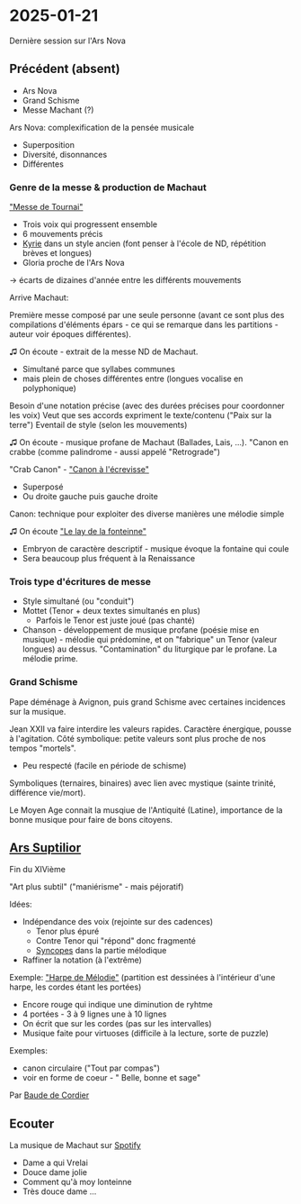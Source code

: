 # 2025-01-21 

Dernière session sur l'Ars Nova

## Précédent (absent)

- Ars Nova
- Grand Schisme
- Messe Machant (?)

Ars Nova: complexification de la pensée musicale
- Superposition
- Diversité, disonnances
- Différentes

### Genre de la messe & production de Machaut

["Messe de Tournai"](https://fr.wikipedia.org/wiki/Messe_de_Tournai)

- Trois voix qui progressent ensemble
- 6 mouvements précis
- [Kyrie](https://fr.wikipedia.org/wiki/Kyrie) dans un style ancien (font penser à l'école de ND, répétition brèves et longues)
- Gloria proche de l'Ars Nova

-> écarts de dizaines d'année entre les différents mouvements

Arrive Machaut:

Première messe composé par une seule personne (avant ce sont plus des compilations d'éléments épars - ce qui se remarque dans les partitions - auteur voir époques différentes).

&#9835; On écoute - extrait de la messe ND de Machaut.
- Simultané parce que syllabes communes
- mais plein de choses différentes entre (longues vocalise en polyphonique)

Besoin d'une notation précise (avec des durées précises pour coordonner les voix)
Veut que ses accords expriment le texte/contenu ("Paix sur la terre")
Eventail de style (selon les mouvements)

&#9835; On écoute - musique profane de Machaut (Ballades, Lais, ...). "Canon en crabbe (comme palindrome - aussi appelé "Retrograde")

"Crab Canon" - ["Canon à l'écrevisse"](https://fr.wikipedia.org/wiki/Canon_%C3%A0_l%27%C3%A9crevisse)
- Superposé
- Ou droite gauche puis gauche droite

Canon: technique pour exploiter des diverse manières une mélodie simple

&#9835; On écoute ["Le lay de la fonteinne"](https://fr.wikipedia.org/wiki/Liste_des_compositions_de_Guillaume_de_Machaut)

- Embryon de caractère descriptif - musique évoque la fontaine qui coule
- Sera beaucoup plus fréquent à la Renaissance

### Trois type d'écritures de messe

- Style simultané (ou "conduit")
- Mottet (Tenor + deux textes simultanés en plus)
  - Parfois le Tenor est juste joué (pas chanté)
- Chanson - développement de musique profane (poésie mise en musique) - mélodie qui prédomine, et on "fabrique" un Tenor (valeur longues) au dessus. "Contamination" du liturgique par le profane. La mélodie prime.

### Grand Schisme

Pape déménage à Avignon, puis grand Schisme avec certaines incidences sur la musique. 

Jean XXII va faire interdire les valeurs rapides. Caractère énergique, pousse à l'agitation. Côté symbolique: petite valeurs sont plus proche de nos tempos "mortels".

- Peu respecté (facile en période de schisme)

Symboliques (ternaires, binaires) avec lien avec mystique (sainte trinité, différence vie/mort).

Le Moyen Age connait la musqiue de l'Antiquité (Latine), importance de la bonne musique pour faire de bons citoyens.

## [Ars Suptilior](https://fr.wikipedia.org/wiki/Ars_subtilior)

Fin du XIVième

"Art plus subtil" ("maniérisme" - mais péjoratif)

Idées:
- Indépendance des voix (rejointe sur des cadences)
  - Tenor plus épuré
  - Contre Tenor qui "répond" donc fragmenté
  - [Syncopes](https://fr.wikipedia.org/wiki/Syncope_(musique)) dans la partie mélodique 
- Raffiner la notation (à l'extrême)

Exemple: ["Harpe de Mélodie"](https://fr.wikipedia.org/wiki/La_Harpe_de_m%C3%A9lodie) (partition est dessinées à l'intérieur d'une harpe, les cordes étant les portées)
- Encore rouge qui indique une diminution de ryhtme
- 4 portées - 3 à 9 lignes une à 10 lignes
- On écrit que sur les cordes (pas sur les intervalles)
- Musique faite pour virtuoses (difficile à la lecture, sorte de puzzle)

Exemples: 
- canon circulaire ("Tout par compas")
- voir en forme de coeur - " Belle, bonne et sage" 

Par [Baude de Cordier](https://fr.wikipedia.org/wiki/Baude_Cordier)

## Ecouter

La musique de Machaut sur [Spotify](https://open.spotify.com/playlist/37i9dQZF1DZ06evO1c7RKO)

- Dame a qui Vrelai
- Douce dame jolie
- Comment qu'à moy lonteinne
- Très douce dame
...